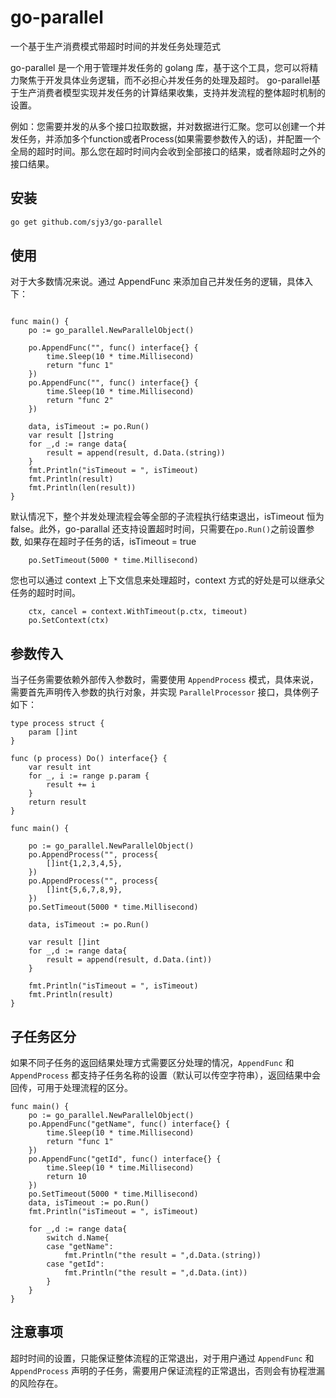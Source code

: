 # go-parallel
一个基于生产消费模式带超时时间的并发任务处理范式

go-parallel 是一个用于管理并发任务的 golang 库，基于这个工具，您可以将精力聚焦于开发具体业务逻辑，而不必担心并发任务的处理及超时。 go-parallel基于生产消费者模型实现并发任务的计算结果收集，支持并发流程的整体超时机制的设置。

例如：您需要并发的从多个接口拉取数据，并对数据进行汇聚。您可以创建一个并发任务，并添加多个function或者Process(如果需要参数传入的话)，并配置一个全局的超时时间。那么您在超时时间内会收到全部接口的结果，或者除超时之外的接口结果。

## 安装

```sh
go get github.com/sjy3/go-parallel
```

## 使用

对于大多数情况来说。通过 AppendFunc 来添加自己并发任务的逻辑，具体入下：

```golang

func main() {
	po := go_parallel.NewParallelObject()

	po.AppendFunc("", func() interface{} {
		time.Sleep(10 * time.Millisecond)
		return "func 1"
	})
	po.AppendFunc("", func() interface{} {
		time.Sleep(10 * time.Millisecond)
		return "func 2"
	})

	data, isTimeout := po.Run()
	var result []string
	for _,d := range data{
		result = append(result, d.Data.(string))
	}
	fmt.Println("isTimeout = ", isTimeout)
	fmt.Println(result)
	fmt.Println(len(result))
}

```

默认情况下，整个并发处理流程会等全部的子流程执行结束退出，isTimeout 恒为 false。此外，go-parallal 还支持设置超时时间，只需要在`po.Run()`之前设置参数, 如果存在超时子任务的话，isTimeout = true

```golang
	po.SetTimeout(5000 * time.Millisecond)
```

您也可以通过 context 上下文信息来处理超时，context 方式的好处是可以继承父任务的超时时间。

```golang
	ctx, cancel = context.WithTimeout(p.ctx, timeout)
    po.SetContext(ctx)
```

## 参数传入

当子任务需要依赖外部传入参数时，需要使用 `AppendProcess` 模式，具体来说，需要首先声明传入参数的执行对象，并实现 `ParallelProcessor` 接口，具体例子如下：

```golang
type process struct {
	param []int
}

func (p process) Do() interface{} {
	var result int
	for _, i := range p.param {
		result += i
	}
	return result
}

func main() {

	po := go_parallel.NewParallelObject()
	po.AppendProcess("", process{
		[]int{1,2,3,4,5},
	})
	po.AppendProcess("", process{
		[]int{5,6,7,8,9},
	})
	po.SetTimeout(5000 * time.Millisecond)

	data, isTimeout := po.Run()

	var result []int
	for _,d := range data{
		result = append(result, d.Data.(int))
	}

	fmt.Println("isTimeout = ", isTimeout)
	fmt.Println(result)
}
```

## 子任务区分

如果不同子任务的返回结果处理方式需要区分处理的情况，`AppendFunc` 和 `AppendProcess` 都支持子任务名称的设置（默认可以传空字符串），返回结果中会回传，可用于处理流程的区分。

```golang
func main() {
	po := go_parallel.NewParallelObject()
	po.AppendFunc("getName", func() interface{} {
		time.Sleep(10 * time.Millisecond)
		return "func 1"
	})
	po.AppendFunc("getId", func() interface{} {
		time.Sleep(10 * time.Millisecond)
		return 10
	})
	po.SetTimeout(5000 * time.Millisecond)
	data, isTimeout := po.Run()
	fmt.Println("isTimeout = ", isTimeout)

	for _,d := range data{
		switch d.Name{
		case "getName":
			fmt.Println("the result = ",d.Data.(string))
		case "getId":
			fmt.Println("the result = ",d.Data.(int))
		}
	}
}
```

## 注意事项

超时时间的设置，只能保证整体流程的正常退出，对于用户通过 `AppendFunc` 和 `AppendProcess` 声明的子任务，需要用户保证流程的正常退出，否则会有协程泄漏的风险存在。

